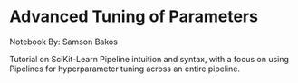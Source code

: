 # Advanced Tuning of Parameters

Notebook By: Samson Bakos

Tutorial on SciKit-Learn Pipeline intuition and syntax, with a focus on using Pipelines for hyperparameter tuning across an entire pipeline. 
